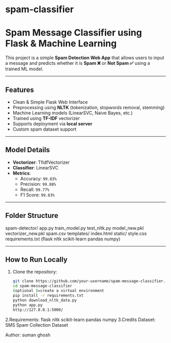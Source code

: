 # spam-classifier
#  Spam Message Classifier using Flask & Machine Learning

This project is a simple **Spam Detection Web App** that allows users to input a message and predicts whether it is **Spam ❌** or **Not Spam ✅** using a trained ML model.

---

##  Features

- Clean & Simple Flask Web Interface
- Preprocessing using **NLTK** (tokenization, stopwords removal, stemming)
- Machine Learning models (LinearSVC, Naive Bayes, etc.)
- Trained using **TF-IDF** vectorizer
- Supports deployment via **local server**
- Custom spam dataset support

---

##  Model Details

- **Vectorizer**: TfidfVectorizer
- **Classifier**: LinearSVC
- **Metrics**:
  - Accuracy: `99.83%`
  - Precision: `99.88%`
  - Recall: `99.77%`
  - F1 Score: `99.83%`

---

## Folder Structure
spam-detector/ 
  app.py 
  train_model.py 
  test_nltk.py 
  model_new.pkl 
  vectorizer_new.pkl 
  spam.csv 
  templates/ 
    index.html 
  static/ 
    style.css 
  requirements.txt (flask
                    nltk
                    scikit-learn
                    pandas
                    numpy)

    
---

##  How to Run Locally

1. Clone the repository:
   ```bash
   git clone https://github.com/your-username/spam-message-classifier.git
   cd spam-message-classifier
   (optional )=create a virtual environment
   pip install -r requirements.txt
   python download_nltk_data.py
   python app.py
   http://127.0.0.1:5000/
2.Requirements:
              flask
              nltk
              scikit-learn
              pandas
              numpy
3.Credits
Dataset: SMS Spam Collection Dataset

Author: suman ghosh







